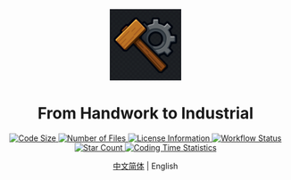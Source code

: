 <!-- # Mindustry Java Mod Template
A Java Mindustry mod template that works on Android and PC. The Kotlin version of this mod can be seen [here](https://github.com/Anuken/MindustryKotlinModTemplate).

## Building for Desktop Testing

1. Install JDK **17**.
2. Run `gradlew jar` [1].
3. Your mod jar will be in the `build/libs` directory. **Only use this version for testing on desktop. It will not work with Android.**
To build an Android-compatible version, you need the Android SDK. You can either let Github Actions handle this, or set it up yourself. See steps below.

## Building through Github Actions

This repository is set up with Github Actions CI to automatically build the mod for you every commit. This requires a Github repository, for obvious reasons.
To get a jar file that works for every platform, do the following:
1. Make a Github repository with your mod name, and upload the contents of this repo to it. Perform any modifications necessary, then commit and push.
2. Check the "Actions" tab on your repository page. Select the most recent commit in the list. If it completed successfully, there should be a download link under the "Artifacts" section.
3. Click the download link (should be the name of your repo). This will download a **zipped jar** - **not** the jar file itself [2]! Unzip this file and import the jar contained within in Mindustry. This version should work both on Android and Desktop.

## Building Locally

Building locally takes more time to set up, but shouldn't be a problem if you've done Android development before.
1. Download the Android SDK, unzip it and set the `ANDROID_HOME` environment variable to its location.
2. Make sure you have API level 30 installed, as well as any recent version of build tools (e.g. 30.0.1)
3. Add a build-tools folder to your PATH. For example, if you have `30.0.1` installed, that would be `$ANDROID_HOME/build-tools/30.0.1`.
4. Run `gradlew deploy`. If you did everything correctlly, this will create a jar file in the `build/libs` directory that can be run on both Android and desktop.

## Adding Dependencies

Please note that all dependencies on Mindustry, Arc or its submodules **must be declared as compileOnly in Gradle**. Never use `implementation` for core Mindustry or Arc dependencies.

- `implementation` **places the entire dependency in the jar**, which is, in most mod dependencies, very undesirable. You do not want the entirety of the Mindustry API included with your mod.
- `compileOnly` means that the dependency is only around at compile time, and not included in the jar.

Only use `implementation` if you want to package another Java library *with your mod*, and that library is not present in Mindustry already.

---

*[1]* *On Linux/Mac it's `./gradlew`, but if you're using Linux I assume you know how to run executables properly anyway.*
*[2]: Yes, I know this is stupid. It's a Github UI limitation - while the jar itself is uploaded unzipped, there is currently no way to download it as a single file.* -->

<div align=center>
    <img src="https://raw.githubusercontent.com/zsd2024/FromHandworkToIndustrial/master/assets/icon.png" width="128" height="128">
</div>
<h1 align="center">
    From Handwork to Industrial
</h1>
<div align=center>
    <a href="https://github.com/zsd2024/FromHandworkToIndustrial" target="_blank">
        <img alt="Code Size" src="https://img.shields.io/github/languages/code-size/zsd2024/FromHandworkToIndustrial">
    </a>
    <a href="https://github.com/zsd2024/FromHandworkToIndustrial" target="_blank">
        <img alt="Number of Files"
            src="https://img.shields.io/github/directory-file-count/zsd2024/FromHandworkToIndustrial?type=file">
    </a>
    <a href="https://github.com/zsd2024/FromHandworkToIndustrial" target="_blank">
        <img alt="License Information" src="https://img.shields.io/github/license/zsd2024/FromHandworkToIndustrial">
    </a>
    <a href="https://github.com/zsd2024/FromHandworkToIndustrial/actions" target="_blank">
        <img alt="Workflow Status"
            src="https://img.shields.io/github/actions/workflow/status/zsd2024/FromHandworkToIndustrial/.github%2Fworkflows%2FcommitTest.yml">
    </a>
    <a href="https://github.com/zsd2024/FromHandworkToIndustrial/stargazers" target="_blank">
        <img alt="Star Count" src="https://img.shields.io/github/stars/zsd2024/FromHandworkToIndustrial">
    </a>
    <a href="https://wakatime.com/badge/github/zsd2024/FromHandworkToIndustrial" target="_blank">
        <img src="https://wakatime.com/badge/github/zsd2024/FromHandworkToIndustrial.svg" alt="Coding Time Statistics">
    </a>
</div>

<p align=center>
    <a href="README_zh_cn.md">中文简体</a> | English
</p>
